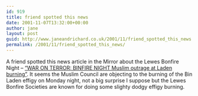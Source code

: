 ```yaml
---
id: 919
title: friend spotted this news
date: 2001-11-07T13:32:00+00:00
author: jane
layout: post
guid: http://www.janeandrichard.co.uk/2001/11/friend_spotted_this_news
permalink: /2001/11/friend_spotted_this_news/
---
```

A friend spotted this news article in the Mirror about the Lewes Bonfire Night &#8211; [&#8220;WAR ON TERROR: BINFIRE NIGHT Muslim outrage at Laden burning&#8221;](http://mirror.icnetwork.co.uk/news/allnews/page.cfm?objectid=11410651&method=full). It seems the Muslim Council are objecting to the burning of the Bin Laden effigy on Monday night, not a big surprise I suppose but the Lewes Bonfire Societies are known for doing some slighty dodgy effigy burning.